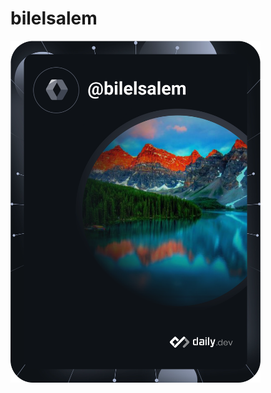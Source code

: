 # bilelsalem
<a href="https://app.daily.dev/bilelsalem"><img src="https://github.com/bilelsalem2020/bilelsalem/blob/main/devcard.svg" width="400" alt="BILEL SALEM's Dev Card"/></a>
